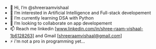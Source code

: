 - 👋 Hi, I’m @shreeraamvishaal
- 👀 I’m interested in Artificial Intelligence and Full-stack developement
- 🌱 I’m currently learning DSA with Python
- 💞️ I’m looking to collaborate on app developement
- 📫 Reach me linkedin [www.linkedin.com/in/shree-raam-vishaal-1b6128263] and Gmail [shreeraamvishaal@gmail.com]
- ⚡ i'm not a pro in programming yet...

<!---
shreeraamvishaal/shreeraamvishaal is a ✨ special ✨ repository because its `README.md` (this file) appears on your GitHub profile.
You can click the Preview link to take a look at your changes.
--->
